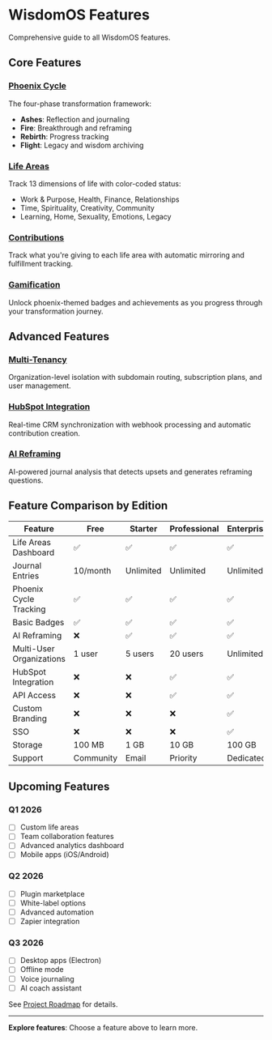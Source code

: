 # WisdomOS Features

Comprehensive guide to all WisdomOS features.

## Core Features

### [Phoenix Cycle](./phoenix-cycle.md)
The four-phase transformation framework:
- **Ashes**: Reflection and journaling
- **Fire**: Breakthrough and reframing
- **Rebirth**: Progress tracking
- **Flight**: Legacy and wisdom archiving

### [Life Areas](./life-areas.md)
Track 13 dimensions of life with color-coded status:
- Work & Purpose, Health, Finance, Relationships
- Time, Spirituality, Creativity, Community
- Learning, Home, Sexuality, Emotions, Legacy

### [Contributions](./contributions.md)
Track what you're giving to each life area with automatic mirroring and fulfillment tracking.

### [Gamification](./gamification.md)
Unlock phoenix-themed badges and achievements as you progress through your transformation journey.

## Advanced Features

### [Multi-Tenancy](./multi-tenancy.md)
Organization-level isolation with subdomain routing, subscription plans, and user management.

### [HubSpot Integration](./hubspot-integration.md)
Real-time CRM synchronization with webhook processing and automatic contribution creation.

### [AI Reframing](./ai-reframing.md)
AI-powered journal analysis that detects upsets and generates reframing questions.

## Feature Comparison by Edition

| Feature | Free | Starter | Professional | Enterprise |
|---------|------|---------|--------------|------------|
| Life Areas Dashboard | ✅ | ✅ | ✅ | ✅ |
| Journal Entries | 10/month | Unlimited | Unlimited | Unlimited |
| Phoenix Cycle Tracking | ✅ | ✅ | ✅ | ✅ |
| Basic Badges | ✅ | ✅ | ✅ | ✅ |
| AI Reframing | ❌ | ✅ | ✅ | ✅ |
| Multi-User Organizations | 1 user | 5 users | 20 users | Unlimited |
| HubSpot Integration | ❌ | ❌ | ✅ | ✅ |
| API Access | ❌ | ❌ | ✅ | ✅ |
| Custom Branding | ❌ | ❌ | ❌ | ✅ |
| SSO | ❌ | ❌ | ❌ | ✅ |
| Storage | 100 MB | 1 GB | 10 GB | 100 GB |
| Support | Community | Email | Priority | Dedicated |

## Upcoming Features

### Q1 2026
- [ ] Custom life areas
- [ ] Team collaboration features
- [ ] Advanced analytics dashboard
- [ ] Mobile apps (iOS/Android)

### Q2 2026
- [ ] Plugin marketplace
- [ ] White-label options
- [ ] Advanced automation
- [ ] Zapier integration

### Q3 2026
- [ ] Desktop apps (Electron)
- [ ] Offline mode
- [ ] Voice journaling
- [ ] AI coach assistant

See [Project Roadmap](../../README.md) for details.

---

**Explore features**: Choose a feature above to learn more.
